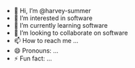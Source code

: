 - 👋 Hi, I’m @harvey-summer
- 👀 I’m interested in software
- 🌱 I’m currently learning  software
- 💞️ I’m looking to collaborate on software
- 📫 How to reach me ...
- 😄 Pronouns: ...
- ⚡ Fun fact: ...

<!---
harvey-summer/harvey-summer is a ✨ special ✨ repository because its `README.md` (this file) appears on your GitHub profile.
You can click the Preview link to take a look at your changes.
--->
